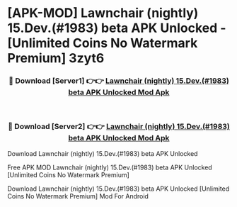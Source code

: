 # [APK-MOD] Lawnchair (nightly) 15.Dev.(#1983) beta APK Unlocked - [Unlimited Coins No Watermark Premium] 3zyt6



<div align="center">
<h3>🔴 Download [Server1] 👉👉 <a href="https://momento.my/?title=Lawnchair_(nightly)_15.Dev.(#1983)_beta_APK_Unlocked">Lawnchair (nightly) 15.Dev.(#1983) beta APK Unlocked Mod Apk</a></h3><br>

<h3>🔴 Download [Server2] 👉👉 <a href="https://momento.my/?title=Lawnchair_(nightly)_15.Dev.(#1983)_beta_APK_Unlocked">Lawnchair (nightly) 15.Dev.(#1983) beta APK Unlocked Mod Apk</a></h3>
</div>



Download Lawnchair (nightly) 15.Dev.(#1983) beta APK Unlocked 

Free APK MOD Lawnchair (nightly) 15.Dev.(#1983) beta APK Unlocked [Unlimited Coins No Watermark Premium]

Download Lawnchair (nightly) 15.Dev.(#1983) beta APK Unlocked [Unlimited Coins No Watermark Premium] Mod For Android
